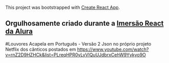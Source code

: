 This project was bootstrapped with [Create React App](https://github.com/facebook/create-react-app).

## Orgulhosamente criado durante a [Imersão React da Alura](https://www.alura.com.br/)

#Louvores Acapela em Português - Versão 2
Json no próprio projeto<br>
Netflix dos cânticos postados em https://www.youtube.com/watch?v=rnZ2D9HZHCk&list=PLreqHPR0yLyVlQuUJdbrxCehW9Yykyo9O